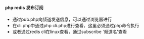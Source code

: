 
#### php redis 发布订阅

- 通过pub.php向频道发送信息，可以通过浏览器进行
- 在cli.php中通过php cli.php进行查看，这里必须通过php命令执行
- 或者通过redis cli在linux查看，通过subscribe '频道名'查看
